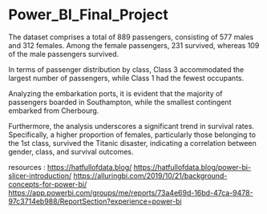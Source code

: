 
# Power_BI_Final_Project
 
The dataset comprises a total of 889 passengers, consisting of 577 males and 312 females. Among the female passengers, 231 survived, whereas 109 of the male passengers survived.

In terms of passenger distribution by class, Class 3 accommodated the largest number of passengers, while Class 1 had the fewest occupants.

Analyzing the embarkation ports, it is evident that the majority of passengers boarded in Southampton, while the smallest contingent embarked from Cherbourg.

Furthermore, the analysis underscores a significant trend in survival rates. Specifically, a higher proportion of females, particularly those belonging to the 1st class, survived the Titanic disaster, indicating a correlation between gender, class, and survival outcomes.


resources : https://hatfullofdata.blog/
            https://hatfullofdata.blog/power-bi-slicer-introduction/
			https://alluringbi.com/2019/10/21/background-concepts-for-power-bi/
			https://app.powerbi.com/groups/me/reports/73a4e69d-16bd-47ca-9478-97c3714eb988/ReportSection?experience=power-bi 